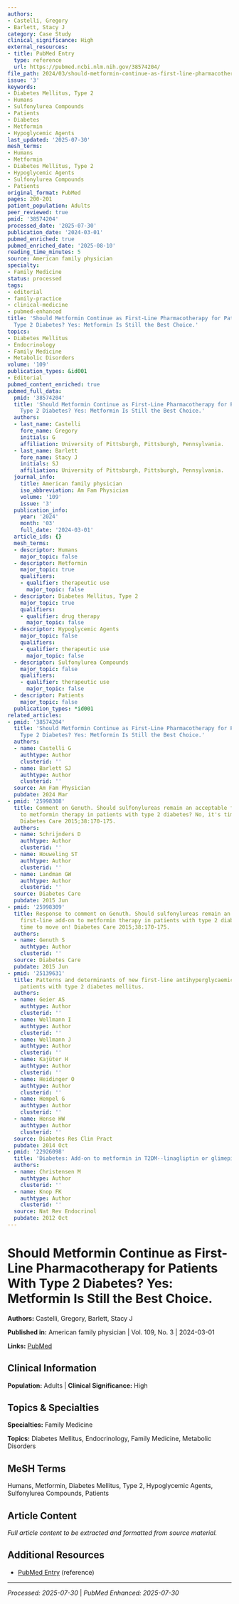 ```yaml
---
authors:
- Castelli, Gregory
- Barlett, Stacy J
category: Case Study
clinical_significance: High
external_resources:
- title: PubMed Entry
  type: reference
  url: https://pubmed.ncbi.nlm.nih.gov/38574204/
file_path: 2024/03/should-metformin-continue-as-first-line-pharmacotherapy-for.md
issue: '3'
keywords:
- Diabetes Mellitus, Type 2
- Humans
- Sulfonylurea Compounds
- Patients
- Diabetes
- Metformin
- Hypoglycemic Agents
last_updated: '2025-07-30'
mesh_terms:
- Humans
- Metformin
- Diabetes Mellitus, Type 2
- Hypoglycemic Agents
- Sulfonylurea Compounds
- Patients
original_format: PubMed
pages: 200-201
patient_population: Adults
peer_reviewed: true
pmid: '38574204'
processed_date: '2025-07-30'
publication_date: '2024-03-01'
pubmed_enriched: true
pubmed_enriched_date: '2025-08-10'
reading_time_minutes: 5
source: American family physician
specialty:
- Family Medicine
status: processed
tags:
- editorial
- family-practice
- clinical-medicine
- pubmed-enhanced
title: 'Should Metformin Continue as First-Line Pharmacotherapy for Patients With
  Type 2 Diabetes? Yes: Metformin Is Still the Best Choice.'
topics:
- Diabetes Mellitus
- Endocrinology
- Family Medicine
- Metabolic Disorders
volume: '109'
publication_types: &id001
- Editorial
pubmed_content_enriched: true
pubmed_full_data:
  pmid: '38574204'
  title: 'Should Metformin Continue as First-Line Pharmacotherapy for Patients With
    Type 2 Diabetes? Yes: Metformin Is Still the Best Choice.'
  authors:
  - last_name: Castelli
    fore_name: Gregory
    initials: G
    affiliation: University of Pittsburgh, Pittsburgh, Pennsylvania.
  - last_name: Barlett
    fore_name: Stacy J
    initials: SJ
    affiliation: University of Pittsburgh, Pittsburgh, Pennsylvania.
  journal_info:
    title: American family physician
    iso_abbreviation: Am Fam Physician
    volume: '109'
    issue: '3'
  publication_info:
    year: '2024'
    month: '03'
    full_date: '2024-03-01'
  article_ids: {}
  mesh_terms:
  - descriptor: Humans
    major_topic: false
  - descriptor: Metformin
    major_topic: true
    qualifiers:
    - qualifier: therapeutic use
      major_topic: false
  - descriptor: Diabetes Mellitus, Type 2
    major_topic: true
    qualifiers:
    - qualifier: drug therapy
      major_topic: false
  - descriptor: Hypoglycemic Agents
    major_topic: false
    qualifiers:
    - qualifier: therapeutic use
      major_topic: false
  - descriptor: Sulfonylurea Compounds
    major_topic: false
    qualifiers:
    - qualifier: therapeutic use
      major_topic: false
  - descriptor: Patients
    major_topic: false
  publication_types: *id001
related_articles:
- pmid: '38574204'
  title: 'Should Metformin Continue as First-Line Pharmacotherapy for Patients With
    Type 2 Diabetes? Yes: Metformin Is Still the Best Choice.'
  authors:
  - name: Castelli G
    authtype: Author
    clusterid: ''
  - name: Barlett SJ
    authtype: Author
    clusterid: ''
  source: Am Fam Physician
  pubdate: 2024 Mar
- pmid: '25998308'
  title: Comment on Genuth. Should sulfonylureas remain an acceptable first-line add-on
    to metformin therapy in patients with type 2 diabetes? No, it's time to move on!
    Diabetes Care 2015;38:170-175.
  authors:
  - name: Schrijnders D
    authtype: Author
    clusterid: ''
  - name: Houweling ST
    authtype: Author
    clusterid: ''
  - name: Landman GW
    authtype: Author
    clusterid: ''
  source: Diabetes Care
  pubdate: 2015 Jun
- pmid: '25998309'
  title: Response to comment on Genuth. Should sulfonylureas remain an acceptable
    first-line add-on to metformin therapy in patients with type 2 diabetes? No, it's
    time to move on! Diabetes Care 2015;38:170-175.
  authors:
  - name: Genuth S
    authtype: Author
    clusterid: ''
  source: Diabetes Care
  pubdate: 2015 Jun
- pmid: '25139631'
  title: Patterns and determinants of new first-line antihyperglycaemic drug use in
    patients with type 2 diabetes mellitus.
  authors:
  - name: Geier AS
    authtype: Author
    clusterid: ''
  - name: Wellmann I
    authtype: Author
    clusterid: ''
  - name: Wellmann J
    authtype: Author
    clusterid: ''
  - name: Kajüter H
    authtype: Author
    clusterid: ''
  - name: Heidinger O
    authtype: Author
    clusterid: ''
  - name: Hempel G
    authtype: Author
    clusterid: ''
  - name: Hense HW
    authtype: Author
    clusterid: ''
  source: Diabetes Res Clin Pract
  pubdate: 2014 Oct
- pmid: '22926098'
  title: 'Diabetes: Add-on to metformin in T2DM--linagliptin or glimepiride?'
  authors:
  - name: Christensen M
    authtype: Author
    clusterid: ''
  - name: Knop FK
    authtype: Author
    clusterid: ''
  source: Nat Rev Endocrinol
  pubdate: 2012 Oct
---
```


# Should Metformin Continue as First-Line Pharmacotherapy for Patients With Type 2 Diabetes? Yes: Metformin Is Still the Best Choice.

**Authors:** Castelli, Gregory, Barlett, Stacy J

**Published in:** American family physician | Vol. 109, No. 3 | 2024-03-01

**Links:** [PubMed](https://pubmed.ncbi.nlm.nih.gov/38574204/)

## Clinical Information

**Population:** Adults | **Clinical Significance:** High

## Topics & Specialties

**Specialties:** Family Medicine

**Topics:** Diabetes Mellitus, Endocrinology, Family Medicine, Metabolic Disorders

## MeSH Terms

Humans, Metformin, Diabetes Mellitus, Type 2, Hypoglycemic Agents, Sulfonylurea Compounds, Patients

## Article Content

*Full article content to be extracted and formatted from source material.*

## Additional Resources

- [PubMed Entry](https://pubmed.ncbi.nlm.nih.gov/38574204/) (reference)

---

*Processed: 2025-07-30* | *PubMed Enhanced: 2025-07-30*
